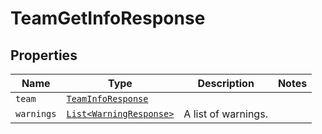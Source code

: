 

# TeamGetInfoResponse



## Properties

| Name | Type | Description | Notes |
|------------ | ------------- | ------------- | -------------|
| `team` | [```TeamInfoResponse```](TeamInfoResponse.md) |    |  |
| `warnings` | [```List<WarningResponse>```](WarningResponse.md) |  A list of warnings.  |  |




